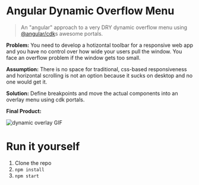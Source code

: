 # Angular Dynamic Overflow Menu

> An "angular" approach to a very DRY dynamic overflow menu using [@angular/cdk](https://github.com/angular/components)s awesome portals.

**Problem:** You need to develop a hotizontal toolbar for a responsive web app and you have no control over how wide your users pull the window. You face an overflow problem if the window gets too small.

**Assumption:** There is no space for traditional, css-based responsiveness and horizontal scrolling is not an option because it sucks on desktop and no one would get it.

**Solution:** Define breakpoints and move the actual components into an overlay menu using cdk portals.

**Final Product:**

![dynamic overlay GIF](./dynamic-overflow-menu.gif)

# Run it yourself

1. Clone the repo
2. `npm install`
3. `npm start`
